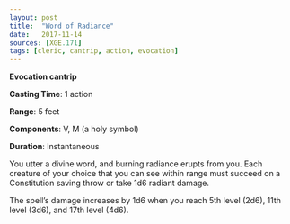 ```yaml
---
layout: post
title:  "Word of Radiance"
date:   2017-11-14
sources: [XGE.171]
tags: [cleric, cantrip, action, evocation]
---
```


**Evocation cantrip**

**Casting Time**: 1 action

**Range**: 5 feet

**Components**: V, M (a holy symbol)

**Duration**: Instantaneous

You utter a divine word, and burning radiance erupts from you. Each creature of your choice that you can see within range must succeed on a Constitution saving throw or take 1d6 radiant damage.

The spell’s damage increases by 1d6 when you reach 5th level (2d6), 11th level (3d6), and 17th level (4d6).
